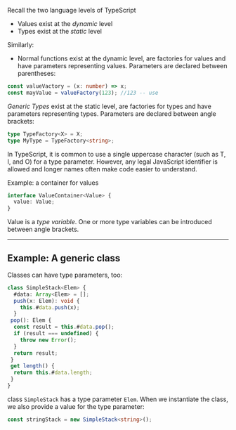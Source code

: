 Recall the two language levels of TypeScript 

- Values exist at the *dynamic* level
- Types exist at the *static* level

Similarly: 

- Normal functions exist at the dynamic level, are factories for values and have parameters representing values.
Parameters are declared between parentheses:

```ts
const valueVactory = (x: number) => x;
const mayValue = valueFactory(123); //123 -- use
```

*Generic Types* exist at the static level, are factories for types and have parameters representing types. Parameters are declared between angle brackets:

```ts
type TypeFactory<X> = X;
type MyType = TypeFactory<string>;
```

In TypeScript, it is common to use a single uppercase character (such as T, I, and O) for a type parameter.  However, any legal JavaScript identifier is allowed and longer names often make code easier to understand. 

Example: a container for values

<!-- factory for types -->

```ts
interface ValueContainer<Value> {
  value: Value;
}
```

Value is a *type variable*.  One or more type variables can be introduced between angle brackets.

---

## Example: A generic class

Classes can have type parameters, too:

```ts
class SimpleStack<Elem> {
  #data: Array<Elem> = [];
  push(x: Elem): void {
    this.#data.push(x);
  }
 pop(): Elem {
  const result = this.#data.pop();
  if (result === undefined) {
    throw new Error();
  }
  return result;
 }
 get length() {
  return this.#data.length;
 }
}
```

class `SimpleStack` has a type parameter `Elem`.  When we instantiate the class, we also provide a value for the type parameter:

```ts
const stringStack = new SimpleStack<string>();
```